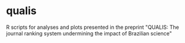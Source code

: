 # qualis
R scripts for analyses and plots presented in the preprint "QUALIS: The journal ranking system undermining the impact of Brazilian science"
